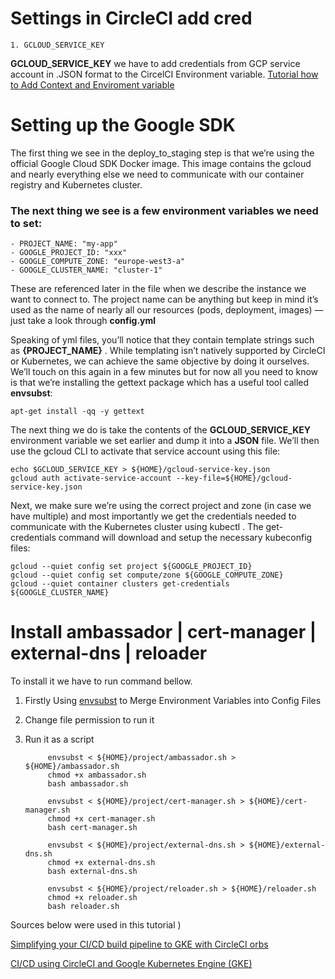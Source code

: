 # Settings in CircleCI add cred

    1. GCLOUD_SERVICE_KEY

__GCLOUD_SERVICE_KEY__ we have to add credentials from GCP service account in .JSON format to the CircelCI Environment variable.
[Tutorial how to Add Context and Enviroment variable](https://www.youtube.com/watch?v=QBsgCvPQueA)


# Setting up the Google SDK
The first thing we see in the deploy_to_staging step is that we’re using the official Google Cloud SDK Docker image. This image contains the gcloud and nearly everything else we need to communicate with our container registry and Kubernetes cluster.

### The next thing we see is a few environment variables we need to set:
    
    - PROJECT_NAME: "my-app"
    - GOOGLE_PROJECT_ID: "xxx"
    - GOOGLE_COMPUTE_ZONE: "europe-west3-a"
    - GOOGLE_CLUSTER_NAME: "cluster-1"  


These are referenced later in the file when we describe the instance we want to connect to. The project name can be anything but keep in mind it’s used as the name of nearly all our resources (pods, deployment, images) — just take a look through __config.yml__ 

Speaking of yml files, you’ll notice that they contain template strings such as __{PROJECT_NAME}__ . While templating isn’t natively supported by CircleCI or Kubernetes, we can achieve the same objective by doing it ourselves. We’ll touch on this again in a few minutes but for now all you need to know is that we’re installing the gettext package which has a useful tool called __envsubst__:

    apt-get install -qq -y gettext

The next thing we do is take the contents of the __GCLOUD_SERVICE_KEY__ environment variable we set earlier and dump it into a __JSON__ file. We’ll then use the gcloud CLI to activate that service account using this file:

    echo $GCLOUD_SERVICE_KEY > ${HOME}/gcloud-service-key.json
    gcloud auth activate-service-account --key-file=${HOME}/gcloud-service-key.json 

Next, we make sure we’re using the correct project and zone (in case we have multiple) and most importantly we get the credentials needed to communicate with the Kubernetes cluster using kubectl . The get-credentials command will download and setup the necessary kubeconfig files:

    gcloud --quiet config set project ${GOOGLE_PROJECT_ID}
    gcloud --quiet config set compute/zone ${GOOGLE_COMPUTE_ZONE}
    gcloud --quiet container clusters get-credentials ${GOOGLE_CLUSTER_NAME}

# Install ambassador | cert-manager | external-dns | reloader
To install it we have to run command bellow. 
1. Firstly Using [envsubst](https://nickjanetakis.com/blog/using-envsubst-to-merge-environment-variables-into-config-files) to Merge Environment Variables into Config Files
2. Change file permission to run it 
3. Run it as a script

            envsubst < ${HOME}/project/ambassador.sh > ${HOME}/ambassador.sh
            chmod +x ambassador.sh
            bash ambassador.sh

            envsubst < ${HOME}/project/cert-manager.sh > ${HOME}/cert-manager.sh
            chmod +x cert-manager.sh
            bash cert-manager.sh

            envsubst < ${HOME}/project/external-dns.sh > ${HOME}/external-dns.sh
            chmod +x external-dns.sh
            bash external-dns.sh

            envsubst < ${HOME}/project/reloader.sh > ${HOME}/reloader.sh
            chmod +x reloader.sh
            bash reloader.sh


Sources below were used in this tutorial )







[Simplifying your CI/CD build pipeline to GKE with CircleCI orbs ](https://circleci.com/blog/getting-started-with-nestjs-and-automatic-testing/)

[CI/CD using CircleCI and Google Kubernetes Engine (GKE)](https://medium.com/@admm/ci-cd-using-circleci-and-google-kubernetes-engine-gke-7ed3a5ad57e)